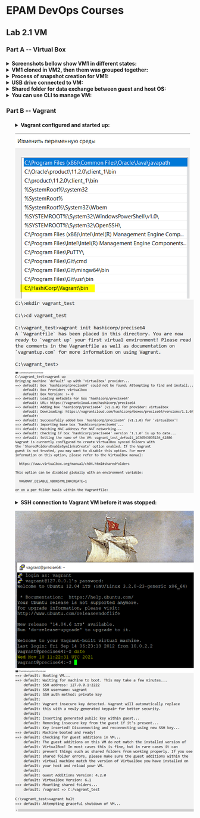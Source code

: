 <h1>EPAM DevOps Courses</h1>
<h2>Lab 2.1 VM</h2>
<h3>Part A -- Virtual Box</h3>
<h4>
<details><summary>Screenshots bellow show VM1 in different states:</summary>
<img src=t2.1_vm1_in_running_state.PNG>
<img src=t2.1_vm1_in_paused_state.PNG>
<img src=t2.1_vm1_in_saved_state.PNG>
<img src=t2.1_vm1_in_restart_process.PNG>
<img src=t2.1_vm1_in_stopped_state.PNG>
</details>

<details><summary>VM1 cloned in VM2, then them was grouped together:</summary>
<img src=t2.1_vm1_was_cloned_in_wm2.PNG>
<img src=t2.1_vm1_was_grouped_with_wm2.PNG>
</details>


<details><summary>Process of snapshot creation for VM1:</summary>
<img src=t2.1_vm1_snapshot_creation.PNG>
</details>

<details><summary> USB drive connected to VM:</summary>
<img src=t2.1_vm1_USB_flash_was_mounted.PNG>
</details>

<details><summary> Shared folder for data exchange between guest and host OS:</summary>
<img src=t2.1_vm_shared_directory_settings.PNG>
<img src=t2.1_vm_shared_directory_host_OS.PNG>
<img src=t2.1_vm_shared_directory_guest_OS.PNG>
</details>

<details><summary> You can use CLI to manage VM:</summary>
<img src=t2.1_vbox_CLI.PNG>
</details></h4>
<h3>Part B -- Vagrant</h3>
<h4><ol start=7>
<details><summary> Vagrant configured and started up:<p><img
 src=t2.1_vagrant_path.PNG><img
 src=t2.1_vagrant_init.PNG><img
 src=t2.1_vagrant_up.PNG>
<details><summary> SSH connection to Vagrant VM before it was stopped:<p><img
 src=t2.1_vagrant_putty.PNG><img
 src=t2.1_vagrant_halt.PNG>
</ol></h4>
